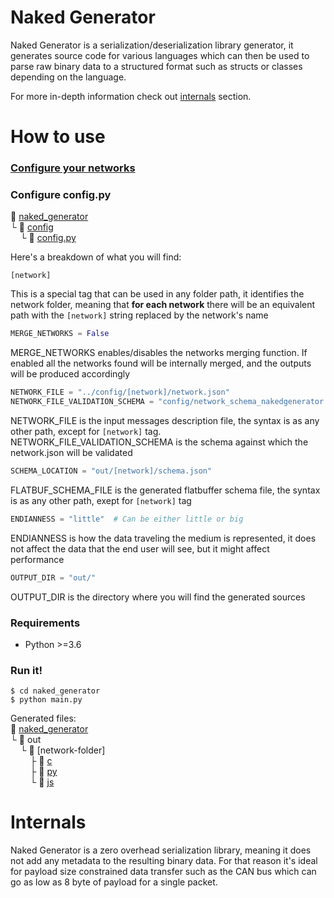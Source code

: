 # Naked Generator

Naked Generator is a serialization/deserialization library generator, it generates source code
for various languages which can then be used to parse raw binary data to a structured format
such as structs or classes depending on the language.

For more in-depth information check out [internals](#internals) section.

# How to use

### [Configure your networks](../README.md#how-to-use)

### Configure config.py

:open_file_folder: [naked_generator](/naked_generator)\
└ :open_file_folder: [config](config)\
&nbsp;&nbsp;&nbsp;&nbsp;└ :page_with_curl: [config.py](config/config.py)

Here's a breakdown of what you will find:

```console
[network]
```

This is a special tag that can be used in any folder path, it identifies the network folder, meaning that
**for each network** there will be an equivalent path with the `[network]` string replaced by the network's name

```python
MERGE_NETWORKS = False
```

MERGE_NETWORKS enables/disables the networks merging function. If enabled all the networks found will be internally
merged, and the outputs will be produced accordingly

```python
NETWORK_FILE = "../config/[network]/network.json"
NETWORK_FILE_VALIDATION_SCHEMA = "config/network_schema_nakedgenerator.json"
```

NETWORK_FILE is the input messages description file, the syntax is as any other path,
except for `[network]` tag.\
NETWORK_FILE_VALIDATION_SCHEMA is the schema against which the network.json will be validated

```python
SCHEMA_LOCATION = "out/[network]/schema.json"
```

FLATBUF_SCHEMA_FILE is the generated flatbuffer schema file, the syntax is as any other path,
exept for `[network]` tag

```python
ENDIANNESS = "little"  # Can be either little or big
```

ENDIANNESS is how the data traveling the medium is represented, it does not affect the data that
the end user will see, but it might affect performance

```python
OUTPUT_DIR = "out/"
```

OUTPUT_DIR is the directory where you will find the generated sources

### Requirements

-   Python >=3.6

### Run it!

```console
$ cd naked_generator
$ python main.py
```

Generated files:\
:open_file_folder: [naked_generator](naked_generator)\
 └ :open_file_folder: out\
&nbsp;&nbsp;&nbsp;&nbsp;└ :open_file_folder: [network-folder]\
&nbsp;&nbsp;&nbsp;&nbsp;&nbsp;&nbsp;&nbsp;&nbsp;├ :open_file_folder: [c](generators/c_gen)\
&nbsp;&nbsp;&nbsp;&nbsp;&nbsp;&nbsp;&nbsp;&nbsp;├ :open_file_folder: [py](generators/py_gen)\
&nbsp;&nbsp;&nbsp;&nbsp;&nbsp;&nbsp;&nbsp;&nbsp;└ :open_file_folder: [js](generators/js_gen)

# Internals

Naked Generator is a zero overhead serialization library, meaning it does not add any metadata
to the resulting binary data. For that reason it's ideal for payload size constrained data
transfer such as the CAN bus which can go as low as 8 byte of payload for a single packet.
